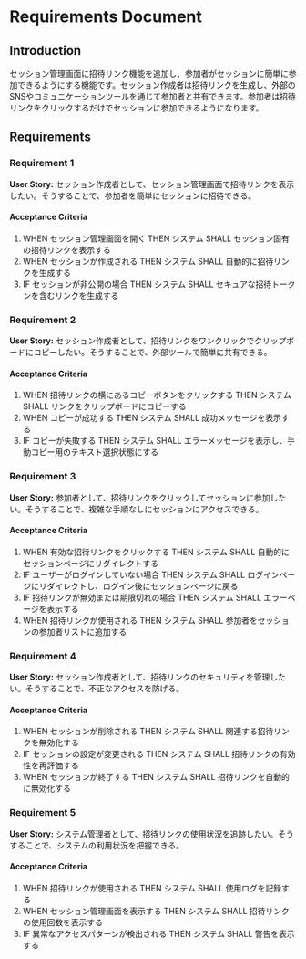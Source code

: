 # Requirements Document

## Introduction

セッション管理画面に招待リンク機能を追加し、参加者がセッションに簡単に参加できるようにする機能です。セッション作成者は招待リンクを生成し、外部のSNSやコミュニケーションツールを通じて参加者と共有できます。参加者は招待リンクをクリックするだけでセッションに参加できるようになります。

## Requirements

### Requirement 1

**User Story:** セッション作成者として、セッション管理画面で招待リンクを表示したい。そうすることで、参加者を簡単にセッションに招待できる。

#### Acceptance Criteria

1. WHEN セッション管理画面を開く THEN システム SHALL セッション固有の招待リンクを表示する
2. WHEN セッションが作成される THEN システム SHALL 自動的に招待リンクを生成する
3. IF セッションが非公開の場合 THEN システム SHALL セキュアな招待トークンを含むリンクを生成する

### Requirement 2

**User Story:** セッション作成者として、招待リンクをワンクリックでクリップボードにコピーしたい。そうすることで、外部ツールで簡単に共有できる。

#### Acceptance Criteria

1. WHEN 招待リンクの横にあるコピーボタンをクリックする THEN システム SHALL リンクをクリップボードにコピーする
2. WHEN コピーが成功する THEN システム SHALL 成功メッセージを表示する
3. IF コピーが失敗する THEN システム SHALL エラーメッセージを表示し、手動コピー用のテキスト選択状態にする

### Requirement 3

**User Story:** 参加者として、招待リンクをクリックしてセッションに参加したい。そうすることで、複雑な手順なしにセッションにアクセスできる。

#### Acceptance Criteria

1. WHEN 有効な招待リンクをクリックする THEN システム SHALL 自動的にセッションページにリダイレクトする
2. IF ユーザーがログインしていない場合 THEN システム SHALL ログインページにリダイレクトし、ログイン後にセッションページに戻る
3. IF 招待リンクが無効または期限切れの場合 THEN システム SHALL エラーページを表示する
4. WHEN 招待リンクが使用される THEN システム SHALL 参加者をセッションの参加者リストに追加する

### Requirement 4

**User Story:** セッション作成者として、招待リンクのセキュリティを管理したい。そうすることで、不正なアクセスを防げる。

#### Acceptance Criteria

1. WHEN セッションが削除される THEN システム SHALL 関連する招待リンクを無効化する
2. IF セッションの設定が変更される THEN システム SHALL 招待リンクの有効性を再評価する
3. WHEN セッションが終了する THEN システム SHALL 招待リンクを自動的に無効化する

### Requirement 5

**User Story:** システム管理者として、招待リンクの使用状況を追跡したい。そうすることで、システムの利用状況を把握できる。

#### Acceptance Criteria

1. WHEN 招待リンクが使用される THEN システム SHALL 使用ログを記録する
2. WHEN セッション管理画面を表示する THEN システム SHALL 招待リンクの使用回数を表示する
3. IF 異常なアクセスパターンが検出される THEN システム SHALL 警告を表示する